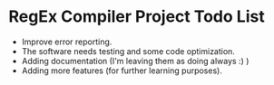 # RegEx Compiler Project Todo List

- Improve error reporting.
- The software needs testing and some code optimization.
- Adding documentation (I'm leaving them as doing always :) )
- Adding more features (for further learning purposes).

